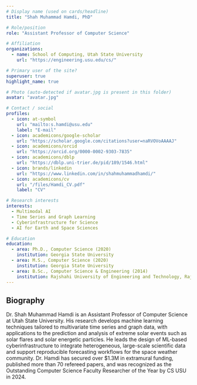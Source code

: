 ```yaml
---
# Display name (used on cards/headline)
title: "Shah Muhammad Hamdi, PhD"

# Role/position
role: "Assistant Professor of Computer Science"

# Affiliation
organizations:
  - name: School of Computing, Utah State University
    url: "https://engineering.usu.edu/cs/"

# Primary user of the site?
superuser: true
highlight_name: true

# Photo (auto-detected if avatar.jpg is present in this folder)
avatar: "avatar.jpg"

# Contact / social
profiles:
  - icon: at-symbol
    url: "mailto:s.hamdi@usu.edu"
    label: "E-mail"
  - icon: academicons/google-scholar
    url: "https://scholar.google.com/citations?user=naRVOVoAAAAJ"
  - icon: academicons/orcid
    url: "https://orcid.org/0000-0002-9303-7835"
  - icon: academicons/dblp
    url: "https://dblp.uni-trier.de/pid/189/1546.html"
  - icon: brands/linkedin
    url: "https://www.linkedin.com/in/shahmuhammadhamdi/"
  - icon: academicons/cv
    url: "/files/Hamdi_CV.pdf"
    label: "CV"

# Research interests
interests:
  - Multimodal AI
  - Time Series and Graph Learning
  - Cyberinfrastructure for Science
  - AI for Earth and Space Sciences

# Education
education:
  - area: Ph.D., Computer Science (2020)
    institution: Georgia State University
  - area: M.S., Computer Science (2020)
    institution: Georgia State University
  - area: B.Sc., Computer Science & Engineering (2014)
    institution: Rajshahi University of Engineering and Technology, Rajshahi, Bangladesh
---
```

## Biography

Dr. Shah Muhammad Hamdi is an Assistant Professor of Computer Science at Utah State University. His research develops machine learning techniques tailored to multivariate time series and graph data, with applications to the prediction and analysis of extreme solar events such as solar flares and solar energetic particles. He leads the design of ML-based cyberinfrastructure to integrate heterogeneous, large-scale scientific data and support reproducible forecasting workflows for the space weather community. Dr. Hamdi has secured over $1.3M in extramural funding, published more than 70 refereed papers, and was recognized as the Outstanding Computer Science Faculty Researcher of the Year by CS USU in 2024.
